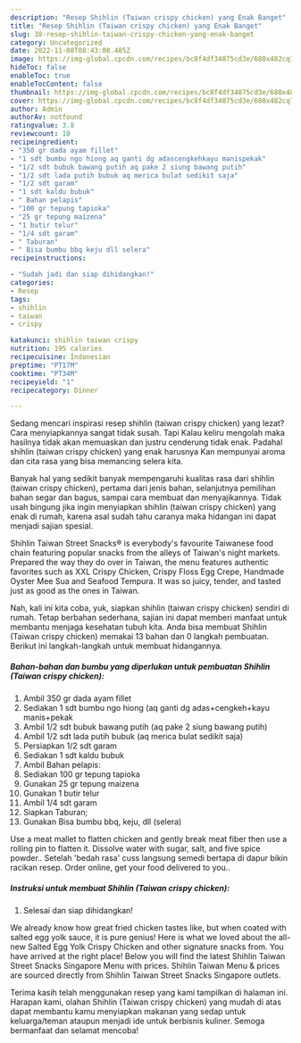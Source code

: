 ```yaml
---
description: "Resep Shihlin (Taiwan crispy chicken) yang Enak Banget"
title: "Resep Shihlin (Taiwan crispy chicken) yang Enak Banget"
slug: 38-resep-shihlin-taiwan-crispy-chicken-yang-enak-banget
category: Uncategorized
date: 2022-11-08T08:43:08.485Z
image: https://img-global.cpcdn.com/recipes/bc8f4df34875cd3e/680x482cq70/shihlin-taiwan-crispy-chicken-foto-resep-utama.jpg
hideToc: false
enableToc: true
enableTocContent: false
thumbnail: https://img-global.cpcdn.com/recipes/bc8f4df34875cd3e/680x482cq70/shihlin-taiwan-crispy-chicken-foto-resep-utama.jpg
cover: https://img-global.cpcdn.com/recipes/bc8f4df34875cd3e/680x482cq70/shihlin-taiwan-crispy-chicken-foto-resep-utama.jpg
author: Admin
authorAv: notfound
ratingvalue: 3.8
reviewcount: 10
recipeingredient:
- "350 gr dada ayam fillet"
- "1 sdt bumbu ngo hiong aq ganti dg adascengkehkayu manispekak"
- "1/2 sdt bubuk bawang putih aq pake 2 siung bawang putih"
- "1/2 sdt lada putih bubuk aq merica bulat sedikit saja"
- "1/2 sdt garam"
- "1 sdt kaldu bubuk"
- " Bahan pelapis"
- "100 gr tepung tapioka"
- "25 gr tepung maizena"
- "1 butir telur"
- "1/4 sdt garam"
- " Taburan"
- " Bisa bumbu bbq keju dll selera"
recipeinstructions:

- "Sudah jadi dan siap dihidangkan!"
categories:
- Resep
tags:
- shihlin
- taiwan
- crispy

katakunci: shihlin taiwan crispy 
nutrition: 195 calories
recipecuisine: Indonesian
preptime: "PT17M"
cooktime: "PT34M"
recipeyield: "1"
recipecategory: Dinner

---
```



Sedang mencari inspirasi resep shihlin (taiwan crispy chicken) yang lezat? Cara menyiapkannya sangat tidak susah. Tapi Kalau keliru mengolah maka hasilnya tidak akan memuaskan dan justru cenderung tidak enak. Padahal shihlin (taiwan crispy chicken) yang enak harusnya Kan mempunyai aroma dan cita rasa yang bisa memancing selera kita.


Banyak hal yang sedikit banyak mempengaruhi kualitas rasa dari shihlin (taiwan crispy chicken), pertama dari jenis bahan, selanjutnya pemilihan bahan segar dan bagus, sampai cara membuat dan menyajikannya. Tidak usah bingung jika ingin menyiapkan shihlin (taiwan crispy chicken) yang enak di rumah, karena asal sudah tahu caranya maka hidangan ini dapat menjadi sajian spesial.

Shihlin Taiwan Street Snacks® is everybody&#39;s favourite Taiwanese food chain featuring popular snacks from the alleys of Taiwan&#39;s night markets. Prepared the way they do over in Taiwan, the menu features authentic favorites such as XXL Crispy Chicken, Crispy Floss Egg Crepe, Handmade Oyster Mee Sua and Seafood Tempura. It was so juicy, tender, and tasted just as good as the ones in Taiwan.


Nah, kali ini kita coba, yuk, siapkan shihlin (taiwan crispy chicken) sendiri di rumah. Tetap berbahan sederhana, sajian ini dapat memberi manfaat untuk membantu menjaga kesehatan tubuh kita. Anda bisa membuat Shihlin (Taiwan crispy chicken) memakai 13 bahan dan 0 langkah pembuatan. Berikut ini langkah-langkah untuk membuat hidangannya.

<!--inarticleads1-->

##### Bahan-bahan dan bumbu yang diperlukan untuk pembuatan Shihlin (Taiwan crispy chicken):

1. Ambil 350 gr dada ayam fillet
1. Sediakan 1 sdt bumbu ngo hiong (aq ganti dg adas+cengkeh+kayu manis+pekak
1. Ambil 1/2 sdt bubuk bawang putih (aq pake 2 siung bawang putih)
1. Ambil 1/2 sdt lada putih bubuk (aq merica bulat sedikit saja)
1. Persiapkan 1/2 sdt garam
1. Sediakan 1 sdt kaldu bubuk
1. Ambil  Bahan pelapis:
1. Sediakan 100 gr tepung tapioka
1. Gunakan 25 gr tepung maizena
1. Gunakan 1 butir telur
1. Ambil 1/4 sdt garam
1. Siapkan  Taburan;
1. Gunakan  Bisa bumbu bbq, keju, dll (selera)


Use a meat mallet to flatten chicken and gently break meat fiber then use a rolling pin to flatten it. Dissolve water with sugar, salt, and five spice powder.. Setelah &#39;bedah rasa&#39; cuss langsung semedi bertapa di dapur bikin racikan resep. Order online, get your food delivered to you.. 

<!--inarticleads2-->

##### Instruksi untuk membuat Shihlin (Taiwan crispy chicken):


1. Selesai dan siap dihidangkan!

We already know how great fried chicken tastes like, but when coated with salted egg yolk sauce, it is pure genius! Here is what we loved about the all-new Salted Egg Yolk Crispy Chicken and other signature snacks from. You have arrived at the right place! Below you will find the latest Shihlin Taiwan Street Snacks Singapore Menu with prices. Shihlin Taiwan Menu &amp; prices are sourced directly from Shihlin Taiwan Street Snacks Singapore outlets. 

Terima kasih telah menggunakan resep yang kami tampilkan di halaman ini. Harapan kami, olahan Shihlin (Taiwan crispy chicken) yang mudah di atas dapat membantu kamu menyiapkan makanan yang sedap untuk keluarga/teman ataupun menjadi ide untuk berbisnis kuliner. Semoga bermanfaat dan selamat mencoba!
